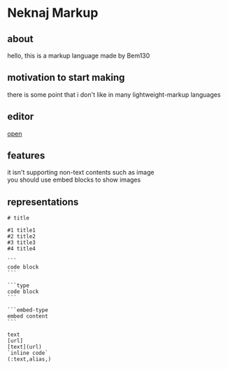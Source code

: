 # Neknaj Markup
## about
hello, this is a markup language made by Bem130  
## motivation to start making
there is some point that i don't like in many lightweight-markup languages  
## editor
[open](https://bem130.github.io/markup/editor)
## features
it isn't supporting non-text contents such as image  
you should use embed blocks to show images  
## representations
````nm
# title

#1 title1
#2 title2
#3 title3
#4 title4

```
code block
```

```type
code block
```

```embed-type
embed content
```

text
[url]
[text](url)
`inline code`
(:text,alias,)

````